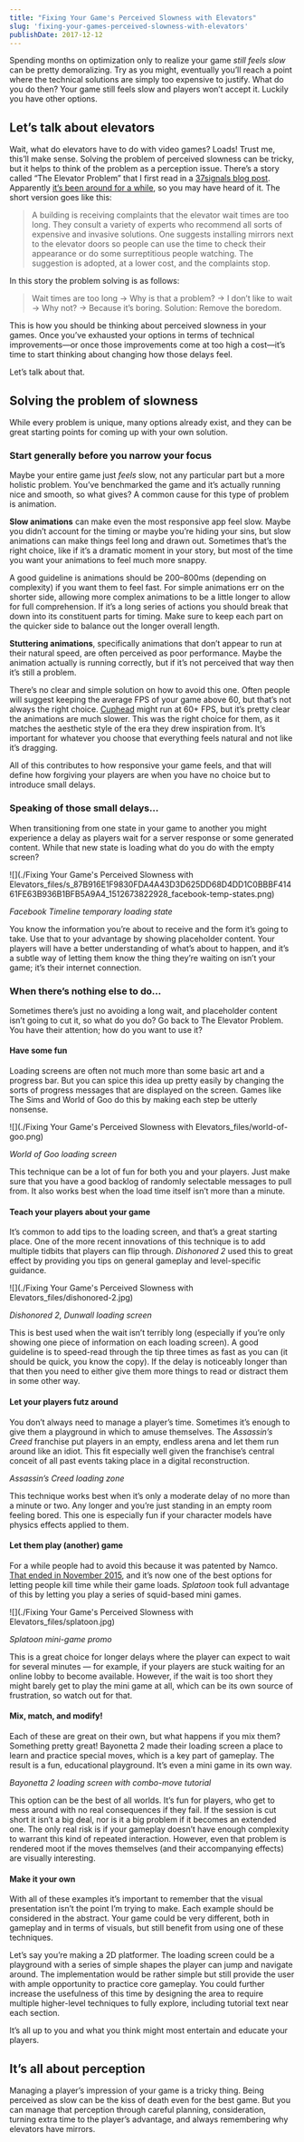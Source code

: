 ```yaml
---
title: "Fixing Your Game's Perceived Slowness with Elevators"
slug: 'fixing-your-games-perceived-slowness-with-elevators'
publishDate: 2017-12-12
---
```


Spending months on optimization only to realize your game _still feels slow_ can be pretty
demoralizing. Try as you might, eventually you’ll reach a point where the technical solutions are
simply too expensive to justify. What do you do then? Your game still feels slow and players won’t
accept it. Luckily you have other options.

## Let’s talk about elevators

Wait, what do elevators have to do with video games? Loads! Trust me, this’ll make sense. Solving
the problem of perceived slowness can be tricky, but it helps to think of the problem as a
perception issue. There’s a story called “The Elevator Problem” that I first read in a
[37signals blog post](https://signalvnoise.com/posts/1244-defining-the-problem-of-elevator-waiting-times).
Apparently
[it’s been around for a while](http://www3.sympatico.ca/karasik/GF_evolution_of_legend.html), so you
may have heard of it. The short version goes like this:

> A building is receiving complaints that the elevator wait times are too long. They consult a
> variety of experts who recommend all sorts of expensive and invasive solutions. One suggests
> installing mirrors next to the elevator doors so people can use the time to check their appearance
> or do some surreptitious people watching. The suggestion is adopted, at a lower cost, and the
> complaints stop.

In this story the problem solving is as follows:

> Wait times are too long → Why is that a problem? → I don’t like to wait → Why not? → Because it’s
> boring. Solution: Remove the boredom.

This is how you should be thinking about perceived slowness in your games. Once you’ve exhausted
your options in terms of technical improvements—or once those improvements come at too high a
cost—it’s time to start thinking about changing how those delays feel.

Let’s talk about that.

## Solving the problem of slowness

While every problem is unique, many options already exist, and they can be great starting points for
coming up with your own solution.

### Start generally before you narrow your focus

Maybe your entire game just _feels_ slow, not any particular part but a more holistic problem.
You’ve benchmarked the game and it’s actually running nice and smooth, so what gives? A common cause
for this type of problem is animation.

**Slow animations** can make even the most responsive app feel slow. Maybe you didn’t account for
the timing or maybe you’re hiding your sins, but slow animations can make things feel long and drawn
out. Sometimes that’s the right choice, like if it’s a dramatic moment in your story, but most of
the time you want your animations to feel much more snappy.

A good guideline is animations should be 200–800ms (depending on complexity) if you want them to
feel fast. For simple animations err on the shorter side, allowing more complex animations to be a
little longer to allow for full comprehension. If it’s a long series of actions you should break
that down into its constituent parts for timing. Make sure to keep each part on the quicker side to
balance out the longer overall length.

**Stuttering animations**, specifically animations that don’t appear to run at their natural speed,
are often perceived as poor performance. Maybe the animation actually is running correctly, but if
it’s not perceived that way then it’s still a problem.

There’s no clear and simple solution on how to avoid this one. Often people will suggest keeping the
average FPS of your game above 60, but that’s not always the right choice.
[Cuphead](http://store.steampowered.com/app/268910/Cuphead/) might run at 60+ FPS, but it’s pretty
clear the animations are much slower. This was the right choice for them, as it matches the
aesthetic style of the era they drew inspiration from. It’s important for whatever you choose that
everything feels natural and not like it’s dragging.

All of this contributes to how responsive your game feels, and that will define how forgiving your
players are when you have no choice but to introduce small delays.

### Speaking of those small delays…

When transitioning from one state in your game to another you might experience a delay as players
wait for a server response or some generated content. While that new state is loading what do you do
with the empty screen?

![](./Fixing Your Game's Perceived Slowness with
Elevators_files/s_87B916E1F9830FDA4A43D3D625DD68D4DD1C0BBBF41461FE63B936B1BFB5A9A4_1512673822928_facebook-temp-states.png)

_Facebook Timeline temporary loading state_

You know the information you’re about to receive and the form it’s going to take. Use that to your
advantage by showing placeholder content. Your players will have a better understanding of what’s
about to happen, and it’s a subtle way of letting them know the thing they’re waiting on isn’t your
game; it’s their internet connection.

### When there’s nothing else to do…

Sometimes there’s just no avoiding a long wait, and placeholder content isn’t going to cut it, so
what do you do? Go back to The Elevator Problem. You have their attention; how do you want to use
it?

#### Have some fun

Loading screens are often not much more than some basic art and a progress bar. But you can spice
this idea up pretty easily by changing the sorts of progress messages that are displayed on the
screen. Games like The Sims and World of Goo do this by making each step be utterly nonsense.

![](./Fixing Your Game's Perceived Slowness with Elevators_files/world-of-goo.png)

_World of Goo loading screen_

This technique can be a lot of fun for both you and your players. Just make sure that you have a
good backlog of randomly selectable messages to pull from. It also works best when the load time
itself isn’t more than a minute.

#### Teach your players about your game

It’s common to add tips to the loading screen, and that’s a great starting place. One of the more
recent innovations of this technique is to add multiple tidbits that players can flip through.
_Dishonored 2_ used this to great effect by providing you tips on general gameplay and
level-specific guidance.

![](./Fixing Your Game's Perceived Slowness with Elevators_files/dishonored-2.jpg)

_Dishonored 2, Dunwall loading screen_

This is best used when the wait isn’t terribly long (especially if you’re only showing one piece of
information on each loading screen). A good guideline is to speed-read through the tip three times
as fast as you can (it should be quick, you know the copy). If the delay is noticeably longer than
that then you need to either give them more things to read or distract them in some other way.

#### Let your players futz around

You don’t always need to manage a player’s time. Sometimes it’s enough to give them a playground in
which to amuse themselves. The _Assassin’s Creed_ franchise put players in an empty, endless arena
and let them run around like an idiot. This fit especially well given the franchise’s central
conceit of all past events taking place in a digital reconstruction.

_Assassin’s Creed loading zone_

This technique works best when it’s only a moderate delay of no more than a minute or two. Any
longer and you’re just standing in an empty room feeling bored. This one is especially fun if your
character models have physics effects applied to them.

#### Let them play (another) game

For a while people had to avoid this because it was patented by Namco.
[That ended in November 2015](https://www.eff.org/deeplinks/2015/12/loading-screen-game-patent-finally-expires),
and it’s now one of the best options for letting people kill time while their game loads. _Splatoon_
took full advantage of this by letting you play a series of squid-based mini games.

![](./Fixing Your Game's Perceived Slowness with Elevators_files/splatoon.jpg)

_Splatoon mini-game promo_

This is a great choice for longer delays where the player can expect to wait for several minutes —
for example, if your players are stuck waiting for an online lobby to become available. However, if
the wait is too short they might barely get to play the mini game at all, which can be its own
source of frustration, so watch out for that.

#### Mix, match, and modify!

Each of these are great on their own, but what happens if you mix them? Something pretty great!
Bayonetta 2 made their loading screen a place to learn and practice special moves, which is a key
part of gameplay. The result is a fun, educational playground. It’s even a mini game in its own way.

_Bayonetta 2 loading screen with combo-move tutorial_

This option can be the best of all worlds. It’s fun for players, who get to mess around with no real
consequences if they fail. If the session is cut short it isn’t a big deal, nor is it a big problem
if it becomes an extended one. The only real risk is if your gameplay doesn’t have enough complexity
to warrant this kind of repeated interaction. However, even that problem is rendered moot if the
moves themselves (and their accompanying effects) are visually interesting.

#### Make it your own

With all of these examples it’s important to remember that the visual presentation isn’t the point
I’m trying to make. Each example should be considered in the abstract. Your game could be very
different, both in gameplay and in terms of visuals, but still benefit from using one of these
techniques.

Let’s say you’re making a 2D platformer. The loading screen could be a playground with a series of
simple shapes the player can jump and navigate around. The implementation would be rather simple but
still provide the user with ample opportunity to practice core gameplay. You could further increase
the usefulness of this time by designing the area to require multiple higher-level techniques to
fully explore, including tutorial text near each section.

It’s all up to you and what you think might most entertain and educate your players.

## It’s all about perception

Managing a player’s impression of your game is a tricky thing. Being perceived as slow can be the
kiss of death even for the best game. But you can manage that perception through careful planning,
consideration, turning extra time to the player’s advantage, and always remembering why elevators
have mirrors.
